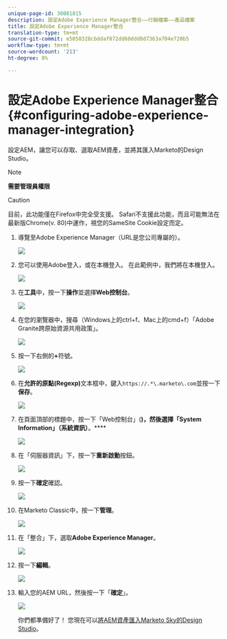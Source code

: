 ```yaml
---
unique-page-id: 30081815
description: 設定Adobe Experience Manager整合——行銷檔案——產品檔案
title: 設定Adobe Experience Manager整合
translation-type: tm+mt
source-git-commit: e5050328cbddaf072dd60ddd8d7363a704e720b5
workflow-type: tm+mt
source-wordcount: '213'
ht-degree: 0%

---
```



# 設定Adobe Experience Manager整合{#configuring-adobe-experience-manager-integration}

設定AEM，讓您可以存取、選取AEM資產，並將其匯入Marketo的Design Studio。

>[!NOTE]
>
>**需要管理員權限**

>[!CAUTION]
>
>目前，此功能僅在Firefox中完全受支援。 Safari不支援此功能，而且可能無法在最新版Chrome(v. 80)中運作，視您的SameSite Cookie設定而定。

1. 導覽至Adobe Experience Manager（URL是您公司專屬的）。

   ![](assets/one.png)

1. 您可以使用Adobe登入，或在本機登入。 在此範例中，我們將在本機登入。

   ![](assets/two.png)

1. 在&#x200B;**工具**&#x200B;中，按一下&#x200B;**操作**&#x200B;並選擇&#x200B;**Web控制台**。

   ![](assets/2a.png)

1. 在您的瀏覽器中，搜尋（Windows上的ctrl+f、Mac上的cmd+f）「Adobe Granite跨原始資源共用政策」。

   ![](assets/three.png)

1. 按一下右側的&#x200B;**+**&#x200B;符號。

   ![](assets/four.png)

1. 在&#x200B;**允許的原點(Regexp)**&#x200B;文本框中，鍵入`https://.*\.marketo\.com`並按一下&#x200B;**保存**。

   ![](assets/five-psd.png)

1. 在頁面頂部的標題中，按一下「Web控制台」(**)，然後選擇「System Information」（系統資訊）**。****

   ![](assets/six.png)

1. 在「伺服器資訊」下，按一下&#x200B;**重新啟動**&#x200B;按鈕。

   ![](assets/seven.png)

1. 按一下&#x200B;**確定**&#x200B;確認。

   ![](assets/eight.png)

1. 在Marketo Classic中，按一下&#x200B;**管理**。

   ![](assets/nine.png)

1. 在「整合」下，選取&#x200B;**Adobe Experience Manager**。

   ![](assets/ten.png)

1. 按一下&#x200B;**編輯**。

   ![](assets/eleven.png)

1. 輸入您的AEM URL，然後按一下「**確定**」。

   ![](assets/twelve.png)

   你們都準備好了！ 您現在可以[將AEM資產匯入Marketo Sky的Design Studio](https://help.marketo.com/hc/en-us/articles/360036765993)。

